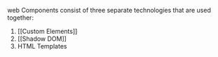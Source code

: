web Components consist of three separate technologies that are used together:
1. [[Custom Elements]]
2. [[Shadow DOM]]
3. HTML Templates
